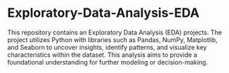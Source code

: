 # Exploratory-Data-Analysis-EDA
This repository contains an Exploratory Data Analysis (EDA) projects. The project utilizes Python with libraries such as Pandas, NumPy, Matplotlib, and Seaborn to uncover insights, identify patterns, and visualize key characteristics within the dataset. This analysis aims to provide a foundational understanding for further modeling or decision-making.
